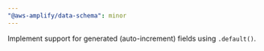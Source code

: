 ```yaml
---
"@aws-amplify/data-schema": minor
---
```


Implement support for generated (auto-increment) fields using `.default()`.
